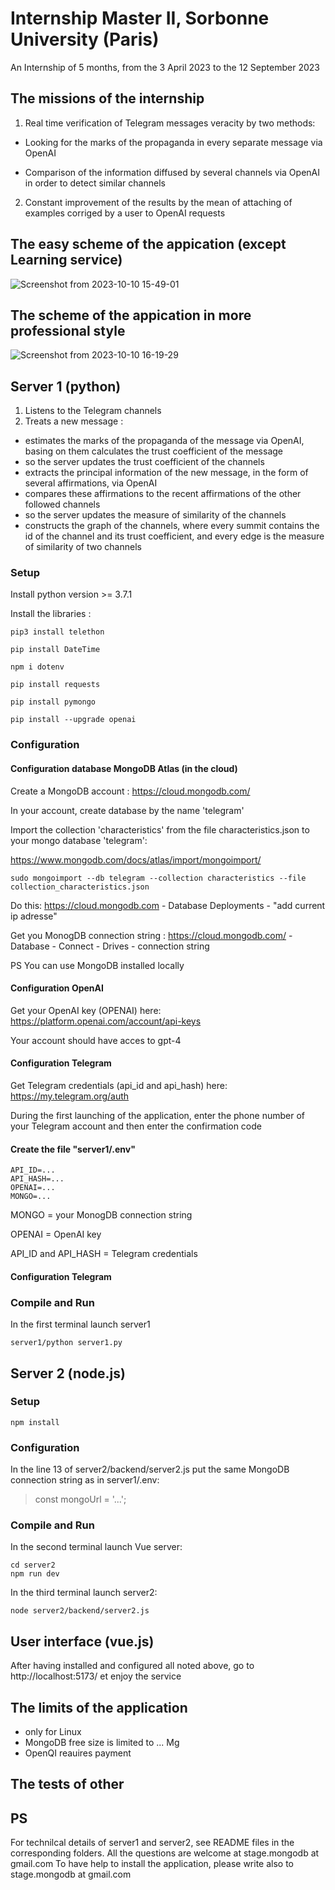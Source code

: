 # Internship Master II, Sorbonne University (Paris)
An Internship of 5 months, from the 3 April 2023 to the 12 September 2023

## The missions of the internship
1) Real time verification of Telegram messages veracity by two methods:

- Looking for the marks of the propaganda in every separate message via OpenAI

- Comparison of the information diffused by several channels via OpenAI in order to detect similar channels

2) Constant improvement of the results by the mean of attaching of examples corriged by a user to OpenAI requests 

## The easy scheme of the appication (except Learning service)
![Screenshot from 2023-10-10 15-49-01](https://github.com/akostrik/stage_telegram/assets/22834202/89b2eab1-2291-44ea-a008-7a32fd9e0678)

## The scheme of the appication in more professional style
![Screenshot from 2023-10-10 16-19-29](https://github.com/akostrik/stage_telegram/assets/22834202/9da78718-4776-4c9f-ba2a-80432dc43723)


## Server 1 (python)
1) Listens to the Telegram channels
2) Treats a new message :
- estimates the marks of the propaganda of the message via OpenAI, basing on them calculates the trust coefficient of the message 
- so the server updates the trust coefficient of the channels
- extracts the principal information of the new message, in the form of several affirmations, via OpenAI
- compares these affirmations to the recent affirmations of the other followed channels
- so the server updates the measure of similarity of the channels
- constructs the graph of the channels, where every summit contains the id of the channel and its trust coefficient, and every edge is the measure of similarity of two channels 
  
### Setup 
Install python version >= 3.7.1

Install the libraries :
```
pip3 install telethon
```
```
pip install DateTime
```
```
npm i dotenv
```
```
pip install requests
```
```
pip install pymongo
```
```
pip install --upgrade openai
```
### Configuration
#### Configuration database MongoDB Atlas (in the cloud)
Create a MongoDB account : https://cloud.mongodb.com/ 

In your account, create database by the name 'telegram'

Import the collection 'characteristics' from the file characteristics.json to your mongo database 'telegram':

https://www.mongodb.com/docs/atlas/import/mongoimport/

```
sudo mongoimport --db telegram --collection characteristics --file collection_characteristics.json
```

Do this: https://cloud.mongodb.com - Database Deployments - "add current ip adresse"

Get you MonogDB connection string : https://cloud.mongodb.com/ - Database - Connect - Drives - connection string

PS You can use MongoDB installed locally
#### Configuration OpenAI 

Get your OpenAI key (OPENAI) here: https://platform.openai.com/account/api-keys

Your account should have acces to gpt-4

#### Configuration Telegram 

Get Telegram credentials (api_id and api_hash) here: https://my.telegram.org/auth

During the first launching of the application, enter the phone number of your Telegram account and then enter the confirmation code

#### Create the file "server1/.env" 
```
API_ID=...
API_HASH=...
OPENAI=...
MONGO=...
```
MONGO = your MonogDB connection string

OPENAI = OpenAI key

API_ID and API_HASH = Telegram credentials

#### Configuration Telegram
### Compile and Run
In the first terminal launch server1
```
server1/python server1.py
```

## Server 2 (node.js)
### Setup
```
npm install
```
### Configuration
In the line 13 of server2/backend/server2.js put the same MongoDB connection string as in server1/.env:
> const mongoUrl = '...';
### Compile and Run
In the second terminal launch Vue server:
```
cd server2
npm run dev
```
In the third terminal launch server2:
```
node server2/backend/server2.js
```
## User interface (vue.js)
After having installed and configured all noted above, go to http://localhost:5173/ et enjoy the service

## The limits of the application
- only for Linux
- MongoDB free size is limited to ... Mg
- OpenQI reauires payment

## The tests of other 

## PS
For technilcal details of server1 and server2, see README files in the corresponding folders.
All the questions are welcome at stage.mongodb at gmail.com
To have help to install the application, please write also to stage.mongodb at gmail.com  
